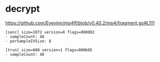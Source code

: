 # decrypt

https://github.com/Eyevinn/mp4ff/blob/v0.40.2/mp4/fragment.go#L111

~~~
[senc] size=1072 version=0 flags=000002
- sampleCount: 48
- perSampleIVSize: 8

[trun] size=600 version=1 flags=000b05
- sampleCount: 48
~~~
